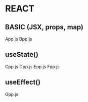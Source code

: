 # REACT

## BASIC (JSX, props, map)
App.js 
Bpp.js

## useState()
Cpp.js
Dpp.js
Epp.js
Fpp.js

## useEffect()
Gpp.js